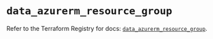 # `data_azurerm_resource_group`

Refer to the Terraform Registry for docs: [`data_azurerm_resource_group`](https://registry.terraform.io/providers/hashicorp/azurerm/3.110.0/docs/data-sources/resource_group).
